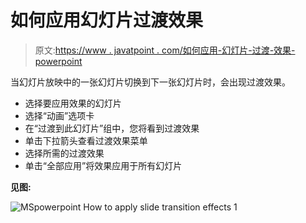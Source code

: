# 如何应用幻灯片过渡效果

> 原文:[https://www . javatpoint . com/如何应用-幻灯片-过渡-效果-powerpoint](https://www.javatpoint.com/how-to-apply-slide-transition-effects-powerpoint)

当幻灯片放映中的一张幻灯片切换到下一张幻灯片时，会出现过渡效果。

*   选择要应用效果的幻灯片
*   选择“动画”选项卡
*   在“过渡到此幻灯片”组中，您将看到过渡效果
*   单击下拉箭头查看过渡效果菜单
*   选择所需的过渡效果
*   单击“全部应用”将效果应用于所有幻灯片

**见图:**

![MSpowerpoint How to apply slide transition effects 1](../Images/959867762a986b44287841f14d18fad5.png)